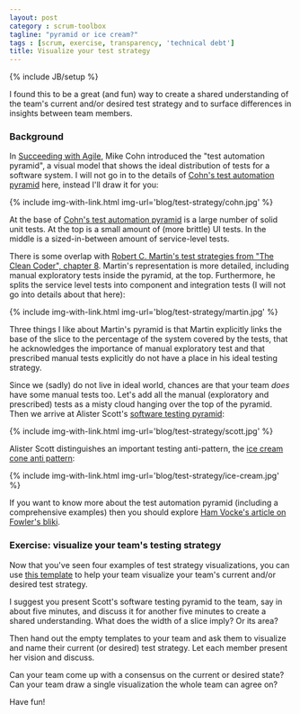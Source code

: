```yaml
---
layout: post
category : scrum-toolbox
tagline: "pyramid or ice cream?"
tags : [scrum, exercise, transparency, 'technical debt']
title: Visualize your test strategy
---
```


{% include JB/setup %}

I found this to be a great (and fun) way to create a shared understanding 
of the team's current and/or desired test strategy
and to surface differences in insights between team members.

### Background

In [Succeeding with Agile], Mike Cohn introduced the "test automation pyramid",
a visual model that shows the ideal distribution of tests for a software system.
I will not go in to the details of [Cohn's test automation pyramid] here,
instead I'll draw it for you:

{% include img-with-link.html img-url='blog/test-strategy/cohn.jpg' %}

At the base of [Cohn's test automation pyramid] is a large number of solid unit tests.
At the top is a small amount of (more brittle) UI tests.
In the middle is a sized-in-between amount of service-level tests.

There is some overlap with 
[Robert C. Martin's test strategies from "The Clean Coder", chapter 8].
Martin's representation is  more detailed, 
including manual exploratory tests inside the pyramid, at the top.
Furthermore, he splits the service level tests into component and integration tests 
(I will not go into details about that here):

{% include img-with-link.html img-url='blog/test-strategy/martin.jpg' %}

Three things I like about Martin's pyramid is that Martin explicitly links the 
base of the slice to the percentage of the system covered by the tests,
that he acknowledges the importance of manual exploratory test and 
that prescribed manual tests explicitly do not have a place in his ideal testing strategy.

Since we (sadly) do not live in ideal world, 
chances are that your team *does* have some manual tests too.
Let's add all the manual (exploratory and prescribed) tests 
as a misty cloud hanging over the top of the pyramid.
Then we arrive at Alister Scott's [software testing pyramid]:

{% include img-with-link.html img-url='blog/test-strategy/scott.jpg' %}

Alister Scott distinguishes an important testing anti-pattern,
the [ice cream cone anti pattern]:

{% include img-with-link.html img-url='blog/test-strategy/ice-cream.jpg' %}

If you want to know more about the test automation pyramid
(including a comprehensive examples)
then you should explore [Ham Vocke's article on Fowler's bliki][Ham Vocke].

### Exercise: visualize your team's testing strategy

Now that you've seen four examples of test strategy visualizations,
you can use [this template] to help your team 
visualize your team's current and/or desired test strategy.

I suggest you present Scott's software testing pyramid to the team, 
say in about five minutes, and
discuss it for another five minutes 
to create a shared understanding.
What does the width of a slice imply? Or its area?

Then hand out the empty templates to your team and ask them to
visualize and name their current (or desired) test strategy.
Let each member present her vision and discuss.

Can your team come up with a consensus on the current or desired state?
Can your team draw a single visualization the whole team can agree on?

Have fun!


 [Cohn's test automation pyramid]: https://www.mountaingoatsoftware.com/blog/the-forgotten-layer-of-the-test-automation-pyramid
 [Succeeding with Agile]: http://my.safaribooksonline.com/book/software-engineering-and-development/agile-development/9780321660534/chapter-16dot-quality/ch16lev1sec2?bookview=search&query=test+automation#X2ludGVybmFsX0h0bWxWaWV3P3htbGlkPTk3ODAzMjE2NjA1MzQlMkZjaDE2bGV2MXNlYzImcXVlcnk9dGVzdCUyMGF1dG9tYXRpb24=
 [Robert C. Martin's test strategies from "The Clean Coder", chapter 8]: http://my.safaribooksonline.com/book/programming/9780132542913/8dot-testing-strategies/ch08
 [ice cream cone anti pattern]: http://watirmelon.com/2012/01/31/introducing-the-software-testing-ice-cream-cone/
 [yet another software testing pyramid]: http://watirmelon.com/2011/06/10/yet-another-software-testing-pyramid/
 [software testing pyramid]: http://watirmelon.com/tag/software-testing-pyramid/
 [bliki article on the Test Pyramid]: http://martinfowler.com/bliki/TestPyramid.html
 [this template]: /assets/img/blog/test-strategy/template.jpg
 [Ham Vocke]: https://martinfowler.com/articles/practical-test-pyramid.html#acceptance

